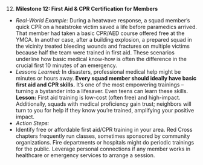 12. **Milestone 12: First Aid & CPR Certification for Members**  
- _Real-World Example:_ During a heatwave response, a squad member’s quick CPR on a heatstroke victim saved a life before paramedics arrived. That member had taken a basic CPR/AED course offered free at the YMCA. In another case, after a building explosion, a prepared squad in the vicinity treated bleeding wounds and fractures on multiple victims because half the team were trained in first aid. These scenarios underline how basic medical know-how is often the difference in the crucial first 10 minutes of an emergency.  
- _Lessons Learned:_ In disasters, professional medical help might be minutes or hours away. **Every squad member should ideally have basic first aid and CPR skills.** It’s one of the most empowering trainings – turning a bystander into a lifesaver. Even teens can learn these skills. **Lesson:** First aid training is low-cost (often free) and high-impact. Additionally, squads with medical proficiency gain trust; neighbors will turn to you for help if they know you’re trained, amplifying your positive impact.  
- _Action Steps:_  
- Identify free or affordable first aid/CPR training in your area. Red Cross chapters frequently run classes, sometimes sponsored by community organizations. Fire departments or hospitals might do periodic trainings for the public. Leverage personal connections if any member works in healthcare or emergency services to arrange a session.